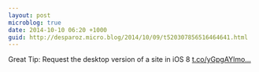 ```yaml
---
layout: post
microblog: true
date: 2014-10-10 06:20 +1000
guid: http://desparoz.micro.blog/2014/10/09/t520307856516464641.html
---
```

Great Tip: Request the desktop version of a site in iOS 8 [t.co/yGpgAYlmo...](http://t.co/yGpgAYlmoV)
